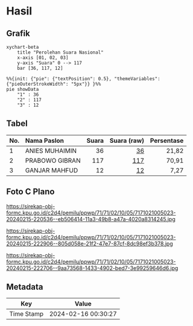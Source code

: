 # Hasil

## Grafik

```mermaid
xychart-beta
    title "Perolehan Suara Nasional"
    x-axis [01, 02, 03]
    y-axis "Suara" 0 --> 117
    bar [36, 117, 12]
```

```mermaid
%%{init: {"pie": {"textPosition": 0.5}, "themeVariables": {"pieOuterStrokeWidth": "5px"}} }%%
pie showData
    "1" : 36
    "2" : 117
    "3" : 12
```

## Tabel

| No. | Nama Paslon    | Suara | Suara (raw) | Persentase |
|:--- |:-------------- | -----:| -----------:| ----------:|
| 1   | ANIES MUHAIMIN | 36    | [36][p-1]   | 21,82      |
| 2   | PRABOWO GIBRAN | 117   | [117][p-2]  | 70,91      |
| 3   | GANJAR MAHFUD  | 12    | [12][p-3]   | 7,27       |


[p-1]: https://github.com/gigit-pemilu/pemilu-2024/blob/main/pilpres/hitung-suara/sub/71-sulawesi-utara/sub/71-kota-manado/sub/02-tuminiting/sub/1005-sindulang-satu/sub/023-tps/sub/paslon-1.txt
[p-2]: https://github.com/gigit-pemilu/pemilu-2024/blob/main/pilpres/hitung-suara/sub/71-sulawesi-utara/sub/71-kota-manado/sub/02-tuminiting/sub/1005-sindulang-satu/sub/023-tps/sub/paslon-2.txt
[p-3]: https://github.com/gigit-pemilu/pemilu-2024/blob/main/pilpres/hitung-suara/sub/71-sulawesi-utara/sub/71-kota-manado/sub/02-tuminiting/sub/1005-sindulang-satu/sub/023-tps/sub/paslon-3.txt

## Foto C Plano

https://sirekap-obj-formc.kpu.go.id/c2d4/pemilu/ppwp/71/71/02/10/05/7171021005023-20240215-220536--eb506414-11a3-49b8-a47a-4020a8314245.jpg

https://sirekap-obj-formc.kpu.go.id/c2d4/pemilu/ppwp/71/71/02/10/05/7171021005023-20240215-222906--805d058e-21f2-47e7-87cf-8dc98ef3b378.jpg

https://sirekap-obj-formc.kpu.go.id/c2d4/pemilu/ppwp/71/71/02/10/05/7171021005023-20240215-222706--9aa73568-1433-4902-bed7-3e99259646d6.jpg


## Metadata

| Key        | Value               |
| ---------- | ------------------- |
| Time Stamp | 2024-02-16 00:30:27 |



